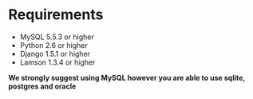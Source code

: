 Requirements
============

- MySQL 5.5.3 or higher
- Python 2.6 or higher
- Django 1.5.1 or higher
- Lamson 1.3.4 or higher

**We strongly suggest using MySQL however you are able to use sqlite, postgres and oracle**



